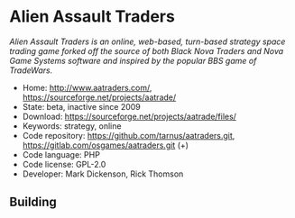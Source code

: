 # Alien Assault Traders

_Alien Assault Traders is an online, web-based, turn-based strategy space trading game forked off the source of both Black Nova Traders and Nova Game Systems software and inspired by the popular BBS game of TradeWars._

- Home: http://www.aatraders.com/, https://sourceforge.net/projects/aatrade/
- State: beta, inactive since 2009
- Download: https://sourceforge.net/projects/aatrade/files/
- Keywords: strategy, online
- Code repository: https://github.com/tarnus/aatraders.git, https://gitlab.com/osgames/aatraders.git (+)
- Code language: PHP
- Code license: GPL-2.0
- Developer: Mark Dickenson, Rick Thomson

## Building
